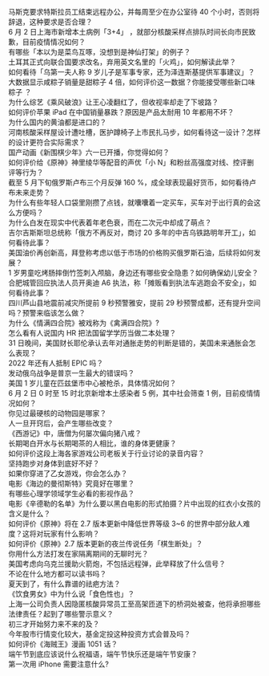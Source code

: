 马斯克要求特斯拉员工结束远程办公，并每周至少在办公室待 40 个小时，否则将辞退，这种要求是否合理？  
6 月 2 日上海市新增本土病例「3+4」 ，就部分核酸采样点排队时间长向市民致歉，目前疫情情况如何？  
有哪些「本以为是菜鸟互啄，没想到是神仙打架」的例子？  
土耳其正式向联合国要求改名，弃用英文名里的「火鸡」，如何解读此举？  
如何看待「乌第一夫人称 9 岁儿子是军事专家，还为泽连斯基提供军事建议」？  
大数据显示咸粽子销量是甜粽子 4 倍，如何评价这一数据？你能接受哪些新口味粽子 ？  
为什么综艺《乘风破浪》让王心凌翻红了，但收视率却走了下坡路？  
如何评价苹果 iPad 在中国销量暴跌？原因是产品太耐用 10 年都用不坏？  
为什么国内的黄油都是进口的？  
河南核酸采样屋设计遭吐槽，医护蹲椅子上市民扎马步，如何看待这一设计？怎样的设计更符合实际需求？  
国产动画《新围棋少年》六一已开播，你觉得如何？  
如何评价给《原神》神里绫华等配音的声优「小 N」和粉丝高强度对线、控评删评等行为？  
截至 5 月下旬俄罗斯卢布三个月反弹 160 %，成全球表现最好货币，如何看待卢布未来走势？  
为什么有些年轻人口袋里刚攒了点钱，就囔囔着一定买车，买车对于出行真的会这么方便吗？  
为什么白发在现实中代表着年老色衰，而在二次元中却成了萌点？  
吉尔吉斯斯坦总统称「俄方不再反对，商讨 20 多年的中吉乌铁路明年开工」，如何看待此事？  
美国油价再创新高，拜登称考虑以低于市场的价格购买俄罗斯石油，后续将如何发展？  
1 岁男童吃烤肠摔倒竹签刺入颅脑，身边还有哪些安全隐患？如何确保幼儿安全？  
合肥城管回应执法人员开奥迪 A6 执法，称「摊贩看到执法车逃跑会不安全」，如何看待此事？  
四川芦山县地震前减灾所提前 9 秒预警雅安，提前 29 秒预警成都，还有提升空间吗？预警来临该怎么做？  
为什么《情满四合院》被戏称为《禽满四合院》?  
怎么看有人说国内 HR 把法国留学学历当做二本处理？  
31 日晚间，美国财长耶伦承认去年对通胀走势的判断是错的，美国未来通胀会怎么表现？  
2022 年还有人抵制 EPIC 吗？  
发动俄乌战争是普京一生最大的错误吗？  
美国 1 岁儿童在匹兹堡市中心被枪杀，具体情况如何？  
6 月 2 日 0 时至 15 时北京新增本土感染者 5 例，其中社会筛查 1 例，目前疫情情况如何？  
你见过最硬核的动物园是哪家？  
人一旦开窍后，会产生哪些改变？  
《西游记》中，唐僧为何屡次偏向猪八戒？  
长期喝白开水与长期喝茶的人相比，谁的身体更健康？  
如何评价这段上海各家游戏公司老板关于行业讨论的录音内容？  
坚持跑步对身体到底好不好？  
如果你穿进了乙女游戏，你会怎么办？  
电影《海边的曼彻斯特》究竟好在哪里？  
有哪些心理学领域学生必看的影视作品？  
电影《辛德勒的名单》为什么要以黑白电影的形式拍摄？片中出现的红衣小女孩的含义是什么？  
如何评价《原神》将在 2.7 版本更新中降低世界等级 3~6 的世界中部分敌人难度？这将对玩家有什么影响？  
如何评价《原神》2.7 版本更新的夜兰传说任务「棋生断处」？  
你用什么方法打发在家隔离期间的无聊时光？  
美国考虑向乌克兰援助火箭炮，不包括远程弹，此举释放了什么信号？  
不论在什么地方都可以读书吗？  
夏天到了，有什么靠谱的祛疤方法？  
《饮食男女》中为什么说「食色性也」？  
上海一公司负责人因隐匿核酸异常员工至高架匝道下的桥洞处被查，他将承担哪些法律责任？起到了哪些警示意义？  
初三才开始努力来不来的及？  
今年股市行情变化较大，基金定投这种投资方式会普及吗？  
如何评价《海贼王》漫画 1051 话？  
端午节到底应该说什么祝福语，端午节快乐还是端午节安康？  
第一次用 iPhone 需要注意什么?  
